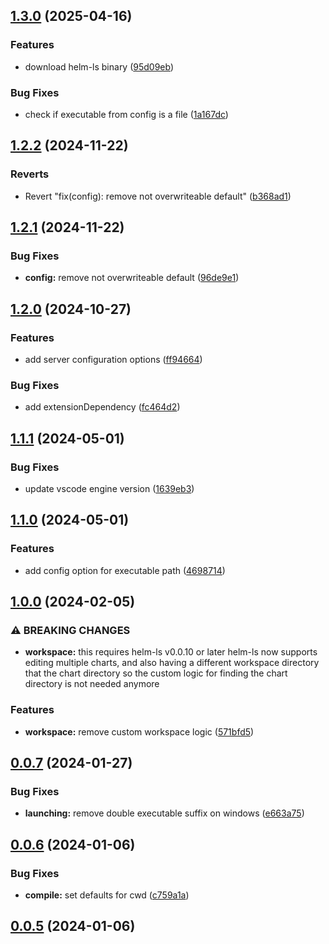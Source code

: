 

## [1.3.0](https://github.com/qvalentin/helm-ls-vscode/compare/1.2.2...1.3.0) (2025-04-16)


### Features

* download helm-ls binary ([95d09eb](https://github.com/qvalentin/helm-ls-vscode/commit/95d09ebbb99ca2b209d3022b66a2ea84666ed929))


### Bug Fixes

* check if executable from config is a file ([1a167dc](https://github.com/qvalentin/helm-ls-vscode/commit/1a167dc77c069291c1b05cd2a3bfbfc28fde93d6))

## [1.2.2](https://github.com/qvalentin/helm-ls-vscode/compare/1.2.1...1.2.2) (2024-11-22)


### Reverts

* Revert "fix(config): remove not overwriteable  default" ([b368ad1](https://github.com/qvalentin/helm-ls-vscode/commit/b368ad1fac9a0f85cc02fb7518966aa529cc38f2))

## [1.2.1](https://github.com/qvalentin/helm-ls-vscode/compare/1.2.0...1.2.1) (2024-11-22)


### Bug Fixes

* **config:** remove not overwriteable  default ([96de9e1](https://github.com/qvalentin/helm-ls-vscode/commit/96de9e169dd2e5d1f28e1fc3af9d33474cc8fc2b))

## [1.2.0](https://github.com/qvalentin/helm-ls-vscode/compare/1.1.1...1.2.0) (2024-10-27)


### Features

* add server configuration options ([ff94664](https://github.com/qvalentin/helm-ls-vscode/commit/ff94664e70962f2ea8370f45a587c664ebca9ba2))


### Bug Fixes

* add extensionDependency ([fc464d2](https://github.com/qvalentin/helm-ls-vscode/commit/fc464d2d01a8a2000a5cbdc1f9bd10442d88d238))

## [1.1.1](https://github.com/qvalentin/helm-ls-vscode/compare/1.1.0...1.1.1) (2024-05-01)


### Bug Fixes

* update vscode engine version ([1639eb3](https://github.com/qvalentin/helm-ls-vscode/commit/1639eb3411be88ec13a71495ef89fa1543cc6689))

## [1.1.0](https://github.com/qvalentin/helm-ls-vscode/compare/1.0.0...1.1.0) (2024-05-01)


### Features

* add config option for executable path ([4698714](https://github.com/qvalentin/helm-ls-vscode/commit/4698714230bc1e21b3f0852b4f902f4313ccd2d2))

## [1.0.0](https://github.com/qvalentin/helm-ls-vscode/compare/0.0.7...1.0.0) (2024-02-05)


### ⚠ BREAKING CHANGES

* **workspace:** this requires helm-ls v0.0.10 or later
helm-ls now supports editing multiple charts, and also having a
different workspace directory that the chart directory so the custom
logic for finding the chart directory is not needed anymore

### Features

* **workspace:** remove custom workspace logic ([571bfd5](https://github.com/qvalentin/helm-ls-vscode/commit/571bfd54db6950136c6edd93db4b97b58d799c6d))

## [0.0.7](https://github.com/qvalentin/helm-ls-vscode/compare/0.0.6...0.0.7) (2024-01-27)


### Bug Fixes

* **launching:** remove double executable suffix on windows ([e663a75](https://github.com/qvalentin/helm-ls-vscode/commit/e663a75a2059a5b553b0e9e2c6d0821458048006))

## [0.0.6](https://github.com/qvalentin/helm-ls-vscode/compare/0.0.5...0.0.6) (2024-01-06)


### Bug Fixes

* **compile:** set defaults for cwd ([c759a1a](https://github.com/qvalentin/helm-ls-vscode/commit/c759a1a0a497fb2c82b6946828af09b6f064d331))

## [0.0.5](https://github.com/qvalentin/helm-ls-vscode/compare/0.0.4...0.0.5) (2024-01-06)

